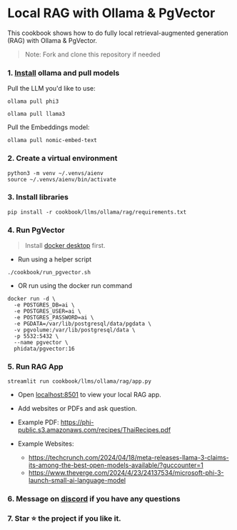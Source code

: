# Local RAG with Ollama & PgVector

This cookbook shows how to do fully local retrieval-augmented generation (RAG) with Ollama & PgVector.

> Note: Fork and clone this repository if needed

### 1. [Install](https://github.com/ollama/ollama?tab=readme-ov-file#macos) ollama and pull models

Pull the LLM you'd like to use:

```shell
ollama pull phi3

ollama pull llama3
```

Pull the Embeddings model:

```shell
ollama pull nomic-embed-text
```

### 2. Create a virtual environment

```shell
python3 -m venv ~/.venvs/aienv
source ~/.venvs/aienv/bin/activate
```

### 3. Install libraries

```shell
pip install -r cookbook/llms/ollama/rag/requirements.txt
```

### 4. Run PgVector

> Install [docker desktop](https://docs.docker.com/desktop/install/mac-install/) first.

- Run using a helper script

```shell
./cookbook/run_pgvector.sh
```

- OR run using the docker run command

```shell
docker run -d \
  -e POSTGRES_DB=ai \
  -e POSTGRES_USER=ai \
  -e POSTGRES_PASSWORD=ai \
  -e PGDATA=/var/lib/postgresql/data/pgdata \
  -v pgvolume:/var/lib/postgresql/data \
  -p 5532:5432 \
  --name pgvector \
  phidata/pgvector:16
```

### 5. Run RAG App

```shell
streamlit run cookbook/llms/ollama/rag/app.py
```

- Open [localhost:8501](http://localhost:8501) to view your local RAG app.

- Add websites or PDFs and ask question.
- Example PDF: https://phi-public.s3.amazonaws.com/recipes/ThaiRecipes.pdf
- Example Websites:
  - https://techcrunch.com/2024/04/18/meta-releases-llama-3-claims-its-among-the-best-open-models-available/?guccounter=1
  - https://www.theverge.com/2024/4/23/24137534/microsoft-phi-3-launch-small-ai-language-model

### 6. Message on [discord](https://discord.gg/4MtYHHrgA8) if you have any questions

### 7. Star ⭐️ the project if you like it.
